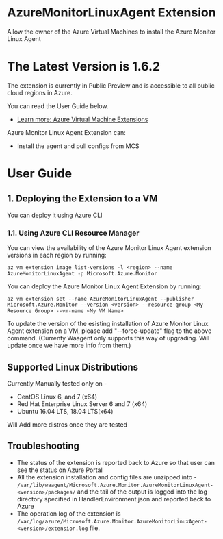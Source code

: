 # AzureMonitorLinuxAgent Extension
Allow the owner of the Azure Virtual Machines to install the Azure Monitor Linux Agent

# The Latest Version is 1.6.2
The extension is currently in Public Preview and is accessible to all public cloud regions in Azure. 

You can read the User Guide below.
* [Learn more: Azure Virtual Machine Extensions](https://azure.microsoft.com/en-us/documentation/articles/virtual-machines-extensions-features/)

Azure Monitor Linux Agent Extension can:
* Install the agent and pull configs from MCS

# User Guide

## 1. Deploying the Extension to a VM

You can deploy it using Azure CLI


 
### 1.1. Using Azure CLI Resource Manager

You can view the availability of the Azure Monitor Linux Agent extension versions in each region by running:

```
az vm extension image list-versions -l <region> --name AzureMonitorLinuxAgent -p Microsoft.Azure.Monitor
```

You can deploy the Azure Monitor Linux Agent Extension by running:
```
az vm extension set --name AzureMonitorLinuxAgent --publisher Microsoft.Azure.Monitor --version <version> --resource-group <My Resource Group> --vm-name <My VM Name>
```

To update the version of the esisting installation of Azure Monitor Linux Agent extension on a VM, please add "--force-update" flag to the above command. (Currenty Waagent only supports this way of upgrading. Will update once we have more info from them.)


## Supported Linux Distributions 
 Currently Manually tested only on -
* CentOS Linux 6, and 7 (x64)
* Red Hat Enterprise Linux Server 6 and 7 (x64)
* Ubuntu 16.04 LTS, 18.04 LTS(x64)

Will Add more distros once they are tested

## Troubleshooting

* The status of the extension is reported back to Azure so that user can
see the status on Azure Portal
* All the extension installation and config files are unzipped into - 
`/var/lib/waagent/Microsoft.Azure.Monitor.AzureMonitorLinuxAgent-<version>/packages/`
and the tail of the output is logged into the log directory specified
in HandlerEnvironment.json and reported back to Azure
* The operation log of the extension is `/var/log/azure/Microsoft.Azure.Monitor.AzureMonitorLinuxAgent-<version>/extension.log` file.
